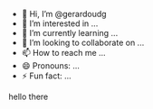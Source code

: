 - 👋 Hi, I’m @gerardoudg
- 👀 I’m interested in ...
- 🌱 I’m currently learning ...
- 💞️ I’m looking to collaborate on ...
- 📫 How to reach me ...
- 😄 Pronouns: ...
- ⚡ Fun fact: ...

<!---
gerardoudg/gerardoudg is a ✨ special ✨ repository because its `README.md` (this file) appears on your GitHub profile.
You can click the Preview link to take a look at your changes.
--->
hello there 
